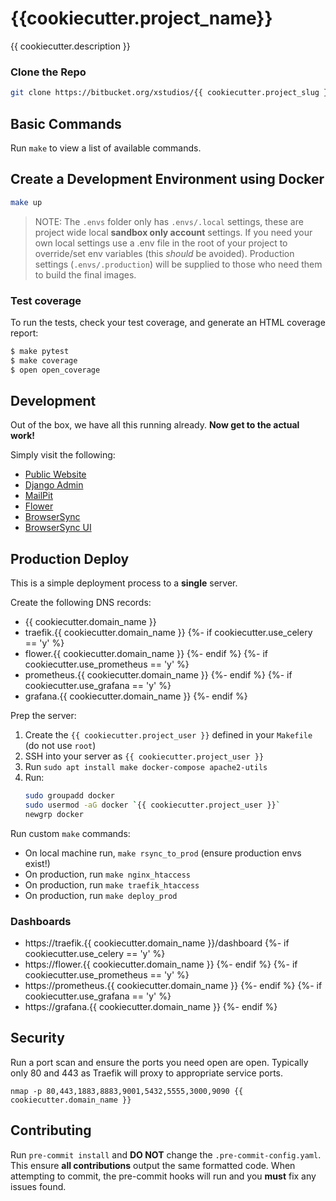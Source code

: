 # {{cookiecutter.project_name}}

{{ cookiecutter.description }}

### Clone the Repo

```bash
git clone https://bitbucket.org/xstudios/{{ cookiecutter.project_slug }}
```

## Basic Commands
Run `make` to view a list of available commands.


## Create a Development Environment using Docker

```bash
make up
```

> NOTE: The `.envs` folder only has `.envs/.local` settings, these are project wide local **sandbox only account** settings. If you need your own local settings use a .env file in the root of your project to override/set env variables (this _should_ be avoided). Production settings (`.envs/.production`) will be supplied to those who need them to build the final images.


### Test coverage

To run the tests, check your test coverage, and generate an HTML coverage report:

```bash
$ make pytest
$ make coverage
$ open open_coverage
```

## Development

Out of the box, we have all this running already. **Now get to the actual work!**

Simply visit the following:

- [Public Website](http://localhost:8000/)
- [Django Admin](http://localhost:8000/)
- [MailPit](http://localhost:8025/)
- [Flower](http://localhost:5555/)
- [BrowserSync](http://localhost:3000/)
- [BrowserSync UI](http://localhost:3001/)

## Production Deploy
This is a simple deployment process to a **single** server.

Create the following DNS records:

- {{ cookiecutter.domain_name }}
- traefik.{{ cookiecutter.domain_name }}
{%- if cookiecutter.use_celery == 'y' %}
- flower.{{ cookiecutter.domain_name }}
{%- endif %}
{%- if cookiecutter.use_prometheus == 'y' %}
- prometheus.{{ cookiecutter.domain_name }}
{%- endif %}
{%- if cookiecutter.use_grafana == 'y' %}
- grafana.{{ cookiecutter.domain_name }}
{%- endif %}

Prep the server:
1. Create the `{{ cookiecutter.project_user }}` defined in your `Makefile` (do not use `root`)
1. SSH into your server as `{{ cookiecutter.project_user }}`
1. Run `sudo apt install make docker-compose apache2-utils`
1. Run:
    ```bash
    sudo groupadd docker
    sudo usermod -aG docker `{{ cookiecutter.project_user }}`
    newgrp docker
    ```

Run custom `make` commands:
- On local machine run, `make rsync_to_prod` (ensure production envs exist!)
- On production, run `make nginx_htaccess`
- On production, run `make traefik_htaccess`
- On production, run `make deploy_prod`

### Dashboards
 - https://traefik.{{ cookiecutter.domain_name }}/dashboard
{%- if cookiecutter.use_celery == 'y' %}
 - https://flower.{{ cookiecutter.domain_name }}
{%- endif %}
{%- if cookiecutter.use_prometheus == 'y' %}
 - https://prometheus.{{ cookiecutter.domain_name }}
{%- endif %}
{%- if cookiecutter.use_grafana == 'y' %}
 - https://grafana.{{ cookiecutter.domain_name }}
{%- endif %}

## Security
Run a port scan and ensure the ports you need open are open. Typically only 80 and 443 as Traefik will proxy to appropriate service ports.

```
nmap -p 80,443,1883,8883,9001,5432,5555,3000,9090 {{ cookiecutter.domain_name }}
```

## Contributing

Run `pre-commit install` and **DO NOT** change the `.pre-commit-config.yaml`. This ensure **all contributions** output the same formatted code. When attempting to commit, the pre-commit hooks will run and you **must** fix any issues found.
